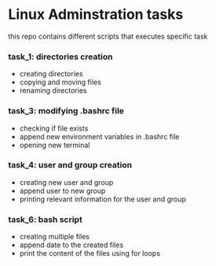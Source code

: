 <h1>Linux Adminstration tasks</h1>
<p>this repo contains different scripts that executes specific task</p>

<h3>task_1: directories creation</h3>
<ul>
  <li>creating directories</li>
  <li>copying and moving files</li>
  <li>renaming directories</li>
</ul>

<h3>task_3: modifying .bashrc file</h3>
<ul>
  <li>checking if file exists</li>
  <li>append new environment variables in .bashrc file</li>
  <li>opening new terminal</li> 
</ul>

<h3>task_4: user and group creation</h3>
<ul>
  <li>creating new user and group</li>
  <li>append user to new group</li>
  <li>printing relevant information for the user and group</li>
</ul>

<h3>task_6: bash script</h3>
<ul>
  <li>creating multiple files</li>
  <li>append date to the created files</li>
  <li>print the content of the files using for loops</li>
</ul>


